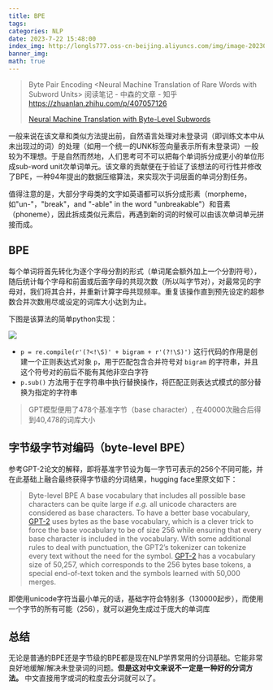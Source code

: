 ```yaml
---
title: BPE
tags: 
categories: NLP
date: 2023-7-22 15:48:00
index_img: http://longls777.oss-cn-beijing.aliyuncs.com/img/image-20230723192739515.png
banner_img:
math: true
---
```


> Byte Pair Encoding \<Neural Machine Translation of Rare Words with Subword Units\> 阅读笔记 - 中森的文章 - 知乎 https://zhuanlan.zhihu.com/p/407057126
>
> [Neural Machine Translation with Byte-Level Subwords](https://arxiv.org/abs/1909.03341)



一般来说在该文章和类似方法提出前，自然语言处理对未登录词（即训练文本中从未出现过的词）的处理（如用一个统一的UNK标签向量表示所有未登录词）一般较为不理想。于是自然而然地，人们思考可不可以把每个单词拆分成更小的单位形成sub-word unit次单词单元。该文章的贡献便在于验证了该想法的可行性并修改了BPE，一种94年提出的数据压缩算法，来实现次于词层面的单词分割任务。

值得注意的是，大部分字母类的文字如英语都可以拆分成形素（morpheme，如"un-"，"break"，and "-able" in the word "unbreakable"）和音素（phoneme），因此拆成类似元素后，再遇到新的词的时候可以由该次单词单元拼接而成。



## BPE

每个单词将首先转化为逐个字母分割的形式（单词尾会额外加上一个分割符号），随后统计每个字母和前面或后面字母的共现次数（所以叫字节对），对最常见的字母对，我们将其合并，并重新计算字母共现频率。重复该操作直到预先设定的超参数合并次数用尽或设定的词库大小达到为止。

下图是该算法的简单python实现：

![](http://longls777.oss-cn-beijing.aliyuncs.com/img/v2-fae243b0f476ded326c38d7e752c07d7_720w.webp)

- `p = re.compile(r'(?<!\S)' + bigram + r'(?!\S)')` 这行代码的作用是创建一个正则表达式对象 `p`，用于匹配包含合并符号对 `bigram` 的字符串，并且这个符号对的前后不能有其他非空白字符
- `p.sub()` 方法用于在字符串中执行替换操作，将匹配正则表达式模式的部分替换为指定的字符串

> GPT模型便用了478个基准字节（base character）, 在40000次融合后得到40,478的词库大小

## 字节级字节对编码（byte-level BPE）

参考GPT-2论文的解释，即将基准字节设为每一字节可表示的256个不同可能，并在此基础上融合最终获得字节级的分词结果，hugging face里原文如下：

> Byte-level BPE
> A base vocabulary that includes all possible base characters can be quite large if *e.g.* all unicode characters are considered as base characters. To have a better base vocabulary, [GPT-2](https://link.zhihu.com/?target=https%3A//cdn.openai.com/better-language-models/language_models_are_unsupervised_multitask_learners.pdf) uses bytes as the base vocabulary, which is a clever trick to force the base vocabulary to be of size 256 while ensuring that every base character is included in the vocabulary. With some additional rules to deal with punctuation, the GPT2’s tokenizer can tokenize every text without the need for the <unk> symbol. [GPT-2](https://link.zhihu.com/?target=https%3A//huggingface.co/transformers/model_doc/gpt.html) has a vocabulary size of 50,257, which corresponds to the 256 bytes base tokens, a special end-of-text token and the symbols learned with 50,000 merges.

即使用unicode字符当最小单元的话，基础字符会特别多（130000起步），而使用一个字节的所有可能（256），就可以避免生成过于庞大的单词库



## 总结

无论是普通的BPE还是字节级的BPE都是现在NLP学界常用的分词基础。它能非常良好地缓解/解决未登录词的问题。**但是这对中文来说不一定是一种好的分词方法。** 中文直接用字或词的粒度去分词就可以了。



